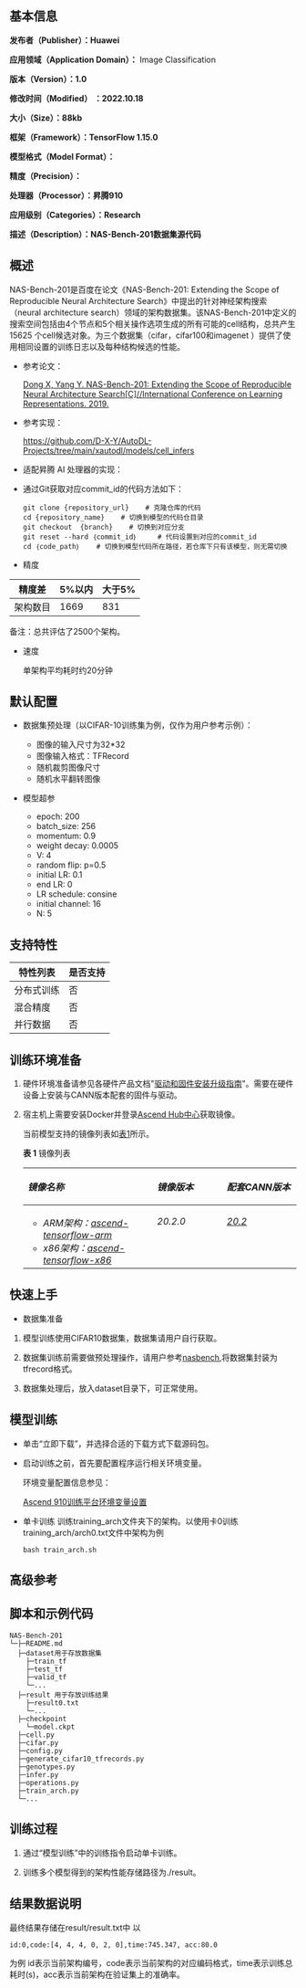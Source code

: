 <h2 id="基本信息.md">基本信息</h2>

**发布者（Publisher）：Huawei**

**应用领域（Application Domain）：** Image Classification 

**版本（Version）：1.0**

**修改时间（Modified） ：2022.10.18**

**大小（Size）：88kb**

**框架（Framework）：TensorFlow 1.15.0**

**模型格式（Model Format）：**

**精度（Precision）：**

**处理器（Processor）：昇腾910**

**应用级别（Categories）：Research**

**描述（Description）：NAS-Bench-201数据集源代码** 

<h2 id="概述.md">概述</h2>

NAS-Bench-201是百度在论文《NAS-Bench-201: Extending the Scope of Reproducible Neural Architecture Search》中提出的针对神经架构搜索（neural architecture search）领域的架构数据集。该NAS-Bench-201中定义的搜索空间包括由4个节点和5个相关操作选项生成的所有可能的cell结构，总共产生 15625 个cell候选对象。为三个数据集（cifar，cifar100和imagenet ）提供了使用相同设置的训练日志以及每种结构候选的性能。

- 参考论文：

    [Dong X, Yang Y. NAS-Bench-201: Extending the Scope of Reproducible Neural Architecture Search[C]//International Conference on Learning Representations. 2019.](https://openreview.net/forum?id=HJxyZkBKDr) 

- 参考实现：

    https://github.com/D-X-Y/AutoDL-Projects/tree/main/xautodl/models/cell_infers

- 适配昇腾 AI 处理器的实现：
  
  


- 通过Git获取对应commit\_id的代码方法如下：
  
    ```
    git clone {repository_url}    # 克隆仓库的代码
    cd {repository_name}    # 切换到模型的代码仓目录
    git checkout  {branch}    # 切换到对应分支
    git reset --hard ｛commit_id｝     # 代码设置到对应的commit_id
    cd ｛code_path｝    # 切换到模型代码所在路径，若仓库下只有该模型，则无需切换
    ```

- 精度

|    精度差       |  5%以内      | 大于5% |
|----------------|-------------- |---------|
| 架构数目        | 1669 | 831 |

备注：总共评估了2500个架构。

- 速度

  单架构平均耗时约20分钟

## 默认配置

- 数据集预处理（以CIFAR-10训练集为例，仅作为用户参考示例）：

  - 图像的输入尺寸为32*32
  - 图像输入格式：TFRecord
  - 随机裁剪图像尺寸
  - 随机水平翻转图像

- 模型超参
  - epoch: 200
  - batch_size: 256
  - momentum: 0.9
  - weight decay: 0.0005
  - V: 4
  - random flip: p=0.5
  - initial LR: 0.1
  - end LR: 0
  - LR schedule: consine
  - initial channel: 16
  - N: 5

## 支持特性

| 特性列表  | 是否支持 |
|-------|------|
| 分布式训练 |  否   |
| 混合精度  |  否  |
| 并行数据  |  否  |



<h2 id="训练环境准备.md">训练环境准备</h2>

1.  硬件环境准备请参见各硬件产品文档"[驱动和固件安装升级指南]( https://support.huawei.com/enterprise/zh/category/ai-computing-platform-pid-1557196528909)"。需要在硬件设备上安装与CANN版本配套的固件与驱动。
2.  宿主机上需要安装Docker并登录[Ascend Hub中心](https://ascendhub.huawei.com/#/detail?name=ascend-tensorflow-arm)获取镜像。

    当前模型支持的镜像列表如[表1](#zh-cn_topic_0000001074498056_table1519011227314)所示。

    **表 1** 镜像列表

    <table><thead align="left"><tr id="zh-cn_topic_0000001074498056_row0190152218319"><th class="cellrowborder" valign="top" width="47.32%" id="mcps1.2.4.1.1"><p id="zh-cn_topic_0000001074498056_p1419132211315"><a name="zh-cn_topic_0000001074498056_p1419132211315"></a><a name="zh-cn_topic_0000001074498056_p1419132211315"></a><em id="i1522884921219"><a name="i1522884921219"></a><a name="i1522884921219"></a>镜像名称</em></p>
    </th>
    <th class="cellrowborder" valign="top" width="25.52%" id="mcps1.2.4.1.2"><p id="zh-cn_topic_0000001074498056_p75071327115313"><a name="zh-cn_topic_0000001074498056_p75071327115313"></a><a name="zh-cn_topic_0000001074498056_p75071327115313"></a><em id="i1522994919122"><a name="i1522994919122"></a><a name="i1522994919122"></a>镜像版本</em></p>
    </th>
    <th class="cellrowborder" valign="top" width="27.16%" id="mcps1.2.4.1.3"><p id="zh-cn_topic_0000001074498056_p1024411406234"><a name="zh-cn_topic_0000001074498056_p1024411406234"></a><a name="zh-cn_topic_0000001074498056_p1024411406234"></a><em id="i723012493123"><a name="i723012493123"></a><a name="i723012493123"></a>配套CANN版本</em></p>
    </th>
    </tr>
    </thead>
    <tbody><tr id="zh-cn_topic_0000001074498056_row71915221134"><td class="cellrowborder" valign="top" width="47.32%" headers="mcps1.2.4.1.1 "><a name="zh-cn_topic_0000001074498056_ul81691515131910"></a><a name="zh-cn_topic_0000001074498056_ul81691515131910"></a><ul id="zh-cn_topic_0000001074498056_ul81691515131910"><li><em id="i82326495129"><a name="i82326495129"></a><a name="i82326495129"></a>ARM架构：<a href="https://ascend.huawei.com/ascendhub/#/detail?name=ascend-tensorflow-arm" target="_blank" rel="noopener noreferrer">ascend-tensorflow-arm</a></em></li><li><em id="i18233184918125"><a name="i18233184918125"></a><a name="i18233184918125"></a>x86架构：<a href="https://ascend.huawei.com/ascendhub/#/detail?name=ascend-tensorflow-x86" target="_blank" rel="noopener noreferrer">ascend-tensorflow-x86</a></em></li></ul>
    </td>
    <td class="cellrowborder" valign="top" width="25.52%" headers="mcps1.2.4.1.2 "><p id="zh-cn_topic_0000001074498056_p1450714271532"><a name="zh-cn_topic_0000001074498056_p1450714271532"></a><a name="zh-cn_topic_0000001074498056_p1450714271532"></a><em id="i72359495125"><a name="i72359495125"></a><a name="i72359495125"></a>20.2.0</em></p>
    </td>
    <td class="cellrowborder" valign="top" width="27.16%" headers="mcps1.2.4.1.3 "><p id="zh-cn_topic_0000001074498056_p18244640152312"><a name="zh-cn_topic_0000001074498056_p18244640152312"></a><a name="zh-cn_topic_0000001074498056_p18244640152312"></a><em id="i162363492129"><a name="i162363492129"></a><a name="i162363492129"></a><a href="https://support.huawei.com/enterprise/zh/ascend-computing/cann-pid-251168373/software" target="_blank" rel="noopener noreferrer">20.2</a></em></p>
    </td>
    </tr>
    </tbody>
    </table>


<h2 id="快速上手.md">快速上手</h2>

- 数据集准备
1. 模型训练使用CIFAR10数据集，数据集请用户自行获取。

2. 数据集训练前需要做预处理操作，请用户参考[nasbench](https://github.com/google-research/nasbench/blob/master/nasbench/scripts/generate_cifar10_tfrecords.py),将数据集封装为tfrecord格式。

3. 数据集处理后，放入dataset目录下，可正常使用。
   

## 模型训练

- 单击“立即下载”，并选择合适的下载方式下载源码包。

- 启动训练之前，首先要配置程序运行相关环境变量。

  环境变量配置信息参见：

     [Ascend 910训练平台环境变量设置](https://gitee.com/ascend/ModelZoo-TensorFlow/wikis/01.%E8%AE%AD%E7%BB%83%E8%84%9A%E6%9C%AC%E8%BF%81%E7%A7%BB%E6%A1%88%E4%BE%8B/Ascend%20910%E8%AE%AD%E7%BB%83%E5%B9%B3%E5%8F%B0%E7%8E%AF%E5%A2%83%E5%8F%98%E9%87%8F%E8%AE%BE%E7%BD%AE)

- 单卡训练 
  训练training_arch文件夹下的架构。以使用卡0训练training_arch/arch0.txt文件中架构为例
  
  ```
  bash train_arch.sh
  ```

<h2 id="高级参考.md">高级参考</h2>

## 脚本和示例代码

```
NAS-Bench-201
└─├─README.md
  ├─dataset用于存放数据集
  	├─train_tf
    ├─test_tf
  	├─valid_tf
    └─...
  ├─result 用于存放训练结果 
  	├─result0.txt
  	└─...
  ├─checkpoint
  	└─model.ckpt
  ├─cell.py
  ├─cifar.py
  ├─config.py
  ├─generate_cifar10_tfrecords.py
  ├─genotypes.py
  ├─infer.py
  ├─operations.py
  ├─train_arch.py
  └─...
```


## 训练过程

1.  通过“模型训练”中的训练指令启动单卡训练。

2.  训练多个模型得到的架构性能存储路径为./result。

## 结果数据说明

最终结果存储在result/result.txt中
以

```
id:0,code:[4, 4, 4, 0, 2, 0],time:745.347, acc:80.0
```
为例
id表示当前架构编号，code表示当前架构的对应编码格式，time表示训练总耗时(s)，acc表示当前架构在验证集上的准确率。
